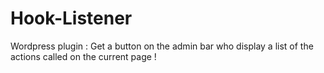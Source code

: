 # Hook-Listener
Wordpress plugin : Get a button on the admin bar who display a list of the actions called on the current page !

